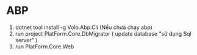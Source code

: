 # ABP
1. dotnet tool install -g Volo.Abp.Cli (Nếu chưa chạy abp)
2. run project PlatForm.Core.DbMigrator ( update database "sử dụng Sql server" )
3. run PlatForm.Core.Web